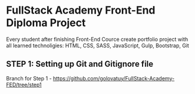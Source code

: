 # FullStack Academy Front-End Diploma Project
Every student after finishing Front-End Cource create portfolio project with all learned technoligies: HTML, CSS, SASS, JavaScript, Gulp, Bootstrap, Git
## STEP 1: Setting up Git and Gitignore file
Branch for Step 1 - https://github.com/golovatuy/FullStack-Academy-FED/tree/step1

